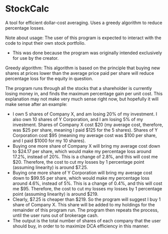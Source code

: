 # StockCalc

A tool for efficient dollar-cost averaging. Uses a greedy algorithm to reduce percentage losses.

Note about usage: The user of this program is expected to interact with the code to input their own stock portfolio.
 - This was done because the program was originally intended exclusively for use by the creator.

Greedy algorithm: This algorithm is based on the principle that buying new shares at prices lower than the average price paid per share will reduce percentage loss for the equity in question.

The program runs through all the stocks that a shareholder is currently losing money in, and finds the maximum percentage gain per unit cost. This explanation may not make very much sense right now, but hopefully it will make sense after an example:

 - I own 5 shares of Company X, and am losing 20% of my investment. I also own 10 shares of Y Corporation, and I am losing 5% of my investment. Shares of Company X cost $20 (my average cost, therefore, was $25 per share, meaning I paid $125 for the 5 shares). Shares of Y Corporation cost $95 (meaning my average cost was $100 per share, and I paid $1000 for my 10 shares).
 - Buying one more share of Company X will bring my average cost down to $24.17 per share, which would make my percentage loss around 17.2%, instead of 20%. This is a change of 2.8%, and this will cost me $20. Therefore, the cost to cut my losses by 1 percentage point (assuming linearity) is around $7.25.
 - Buying one more share of Y Corporation will bring my average cost down to $99.55 per share, which would make my percentage loss around 4.6%, instead of 5%. This is a change of 0.4%, and this will cost me $95. Therefore, the cost to cut my losses my losses by 1 percentage point (assuming linearity) is around $219.
 - Clearly, $7.25 is cheaper than $219. So the program will suggest I buy 1 share of Company X. This share will be added to my holdings for the remainder of this program run. The program then repeats the process, until the user runs out of brokerage cash.
 - The output is the total number of shares of each company that the user should buy, in order to to maximize DCA efficiency in this manner.
